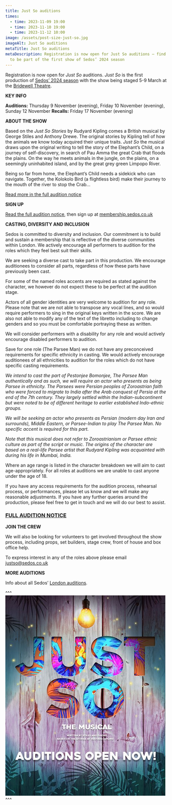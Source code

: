 ```yaml
---
title: Just So auditions
times:
  - time: 2023-11-09 19:00
  - time: 2023-11-10 19:00
  - time: 2023-11-12 10:00
image: /assets/post-size-just-so.jpg
imageAlt: Just So auditions
metaTitle: Just So auditions
metaDescription: Registration is now open for Just So auditions – find out how
  to be part of the first show of Sedos’ 2024 season
---
```

Registration is now open for *Just So* auditions. *Just So* is the first production of [Sedos’ 2024 season](https://www.sedos.co.uk/news/2023-09-14-sedos-2024-season) with the show being staged 5-9 March at the [Bridewell Theatre](https://www.sedos.co.uk/venues/bridewell). 

**KEY INFO**

**Auditions:** Thursday 9 November (evening), Friday 10 November (evening), Sunday 12 November
**Recalls:** Friday 17 November (evening)

**ABOUT THE SHOW**

Based on the *Just So Stories* by Rudyard Kipling comes a British musical by George Stiles and Anthony Drewe. The original stories by Kipling tell of how the animals we know today acquired their unique traits. *Just So* the musical draws upon the original writing to tell the story of the Elephant’s Child, on a journey of self-discovery, in search of Pau Amma the great Crab that floods the plains. On the way he meets animals in the jungle, on the plains, on a seemingly uninhabited island, and by the great grey green Limpopo River.

Being so far from home, the Elephant’s Child needs a sidekick who can navigate. Together, the Kolokolo Bird (a flightless bird) make their journey to the mouth of the river to stop the Crab...

[Read more in the full audition notice](https://drive.google.com/drive/folders/12jf3KdeXp0iSfh9rsE5Nd2Lo62lzzCNX?usp=drive_link)

[](https://drive.google.com/drive/folders/12jf3KdeXp0iSfh9rsE5Nd2Lo62lzzCNX?usp=drive_link)**SIGN UP**

[Read the full audition notice](https://drive.google.com/drive/folders/12jf3KdeXp0iSfh9rsE5Nd2Lo62lzzCNX?usp=drive_link), then sign up at [membership.sedos.co.uk](https://membership.sedos.co.uk/signup/116)

**CASTING, DIVERSITY AND INCLUSION**

Sedos is committed to diversity and inclusion. Our commitment is to build and sustain a membership that is reflective of the diverse communities within London. We actively encourage all performers to audition for the roles which they feel best suit their skills.

We are seeking a diverse cast to take part in this production. We encourage auditionees to consider all parts, regardless of how these parts have previously been cast.

For some of the named roles accents are required as stated against the character, we however do not expect these to be perfect at the audition stage. 

Actors of all gender identities are very welcome to audition for any role. Please note that we are not able to transpose any vocal lines, and so would require performers to sing in the original keys written in the score. We are also not able to modify any of the text of the libretto including to change genders and so you must be comfortable portraying these as written.

We will consider performers with a disability for any role and would actively encourage disabled performers to audition.

Save for one role (The Parsee Man) we do not have any preconceived requirements for specific ethnicity in casting. We would actively encourage auditionees of all ethnicities to audition for the roles which do not have specific casting requirements.

*We intend to cast the part of Pestonjee Bomonjee, The Parsee Man authentically and as such, we will require an actor who presents as being Parsee in ethnicity. The Parsees were Persian peoples of Zoroastrian faith who were forced to migrate to India after the Arab conquest of Persia at the end of the 7th century. They largely settled within the Indian-subcontinent but were noted to be of different heritage to earlier established Indo-ethnic groups.*

*We will be seeking an actor who presents as Persian (modern day Iran and surrounds), Middle Eastern, or Parsee-Indian to play The Parsee Man. No specific accent is required for this part.*

*Note that this musical does not refer to Zoroastrianism or Parsee ethnic culture as part of the script or music. The origins of the character are based on a real-life Parsee artist that Rudyard Kipling was acquainted with during his life in Mumbai, India.*

Where an age range is listed in the character breakdown we will aim to cast age-appropriately. For all roles at auditions we are unable to cast anyone under the age of 18.

If you have any access requirements for the audition process, rehearsal process, or performances, please let us know and we will make any reasonable adjustments. If you have any further queries around the production, please feel free to get in touch and we will do our best to assist.

### [FULL AUDITION NOTICE](https://drive.google.com/drive/folders/12jf3KdeXp0iSfh9rsE5Nd2Lo62lzzCNX?usp=drive_link)

**JOIN THE CREW**

We will also be looking for volunteers to get involved throughout the show process, including props, set builders, stage crew, front of house and box office help.

To express interest in any of the roles above please email [justso@sedos.co.uk](mailto:justso@sedos.co.uk)

**MORE AUDITIONS**

Info about all Sedos’ [London auditions](https://www.sedos.co.uk/get-involved).

^^^
![Just So auditions](/assets/js-auditions-open-now-post-copy.jpg)
^^^